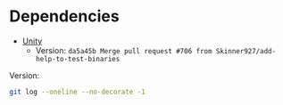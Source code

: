 # Dependencies

- [Unity](https://github.com/ThrowTheSwitch/Unity)
  - Version: `da5a45b Merge pull request #706 from Skinner927/add-help-to-test-binaries`

Version:

```sh
git log --oneline --no-decorate -1
```
